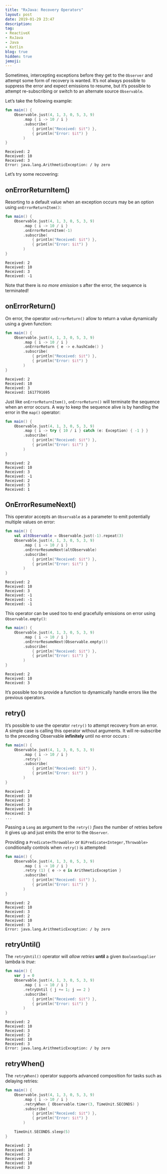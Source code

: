 ```yaml
---
title: "RxJava: Recovery Operators"
layout: post
date: 2019-01-29 23:47
description:
tag:
- ReactiveX
- RxJava
- Java
- Kotlin
blog: true
hidden: true
jemoji:
---
```


Sometimes,  intercepting exceptions before they get to the `Observer` and attempt some form of recovery is wanted. It’s not always possible to suppress the error and expect emissions to resume, but it’s possible to attempt re-subscribing or switch to an alternate source `Observable`.

Let’s take the following example:
```kotlin
fun main() {
    Observable.just(4, 1, 3, 0, 5, 3, 9)
        .map { i -> 10 / i }
        .subscribe(
            { println("Received: $it") },
            { println("Error: $it") }
        )
}
```
```
Received: 2
Received: 10
Received: 3
Error: java.lang.ArithmeticException: / by zero
```
Let’s try some recovering:

## onErrorReturnItem()
Resorting to a default value when an exception occurs may be an option using `onErrorReturnItem()`:
```kotlin
fun main() {
    Observable.just(4, 1, 3, 0, 5, 3, 9)
        .map { i -> 10 / i }
        .onErrorReturnItem(-1)
        .subscribe(
            { println("Received: $it") },
            { println("Error: $it") }
        )
}
```
```
Received: 2
Received: 10
Received: 3
Received: -1
```
Note that there is _no more emission_ s after the error, the sequence is terminated!

## onErrorReturn()
On error, the operator `onErrorReturn()` allow to return a value dynamically using a given function:
```kotlin
fun main() {
    Observable.just(4, 1, 3, 0, 5, 3, 9)
        .map { i -> 10 / i }
        .onErrorReturn { e -> e.hashCode() }
        .subscribe(
            { println("Received: $it") },
            { println("Error: $it") }
        )
}
```
```
Received: 2
Received: 10
Received: 3
Received: 1617791695
```

Just like `onErrorReturnItem()`, `onErrorReturn()` will terminate the sequence when an error occurs.
A way to keep the sequence alive is by handling the error in the `map()` operator:
```kotlin
fun main() {
    Observable.just(4, 1, 3, 0, 5, 3, 9)
        .map { i -> try { 10 / i } catch (e: Exception) { -1 } }
        .subscribe(
            { println("Received: $it") },
            { println("Error: $it") }
        )
}
```
```
Received: 2
Received: 10
Received: 3
Received: -1
Received: 2
Received: 3
Received: 1
```

## OnErrorResumeNext()
This operator accepts an `Observable` as a parameter to emit potentially multiple values on error:

```kotlin
fun main() {
    val altObservable = Observable.just(-1).repeat(3)
    Observable.just(4, 1, 3, 0, 5, 3, 9)
        .map { i -> 10 / i }
        .onErrorResumeNext(altObservable)
        .subscribe(
            { println("Received: $it") },
            { println("Error: $it") }
        )
}
```
```
Received: 2
Received: 10
Received: 3
Received: -1
Received: -1
Received: -1
```

This operator can be used too to end gracefully emissions on error using `Observable.empty()`:
```kotlin
fun main() {
    Observable.just(4, 1, 3, 0, 5, 3, 9)
        .map { i -> 10 / i }
        .onErrorResumeNext(Observable.empty())
        .subscribe(
            { println("Received: $it") },
            { println("Error: $it") }
        )
}
```
```
Received: 2
Received: 10
Received: 3
```

It’s possible too to provide a function to dynamically handle errors like the previous operators.

## retry()
It’s possible to use the operator `retry()` to attempt recovery from an error.   
A simple case is calling this operator without arguments. It will re-subscribe to the preceding Observable **infinitely** until no error occurs :
```kotlin
fun main() {
    Observable.just(4, 1, 3, 0, 5, 3, 9)
        .map { i -> 10 / i }
        .retry()
        .subscribe(
            { println("Received: $it") },
            { println("Error: $it") }
        )
}
```
```
Received: 2
Received: 10
Received: 3
Received: 2
Received: 10
Received: 3
...
```

Passing a `Long`  as argument to the `retry()` _fixes_ the number of retries before it gives up and just emits the error to the `Observer`.

Providing a `Predicate<Throwable>` or `BiPredicate<Integer,Throwable>` conditionally controls when `retry()` is attempted:
```kotlin
fun main() {
    Observable.just(4, 1, 3, 0, 5, 3, 9)
        .map { i -> 10 / i }
        .retry (1) { e -> e is ArithmeticException }
        .subscribe(
            { println("Received: $it") },
            { println("Error: $it") }
        )
}
```
```
Received: 2
Received: 10
Received: 3
Received: 2
Received: 10
Received: 3
Error: java.lang.ArithmeticException: / by zero
```

## retryUntil()
The `retryUntil()` operator will _allow retries_ **until** a given `BooleanSupplier` lambda is _true_:
```kotlin
fun main() {
    var j = 0
    Observable.just(4, 1, 3, 0, 5, 3, 9)
        .map { i -> 10 / i }
        .retryUntil { j += 1; j == 2 }
        .subscribe(
            { println("Received: $it") },
            { println("Error: $it") }
        )
}
```
```
Received: 2
Received: 10
Received: 3
Received: 2
Received: 10
Received: 3
Error: java.lang.ArithmeticException: / by zero
```

## retryWhen()
The `retryWhen()` operator supports advanced composition for tasks such as delaying retries:
```kotlin
fun main() {
    Observable.just(4, 1, 3, 0, 5, 3, 9)
        .map { i -> 10 / i }
        .retryWhen { Observable.timer(3, TimeUnit.SECONDS) }
        .subscribe(
            { println("Received: $it") },
            { println("Error: $it") }
        )

    TimeUnit.SECONDS.sleep(5)
}
```
```
Received: 2
Received: 10
Received: 3
Received: 2
Received: 10
Received: 3
```
